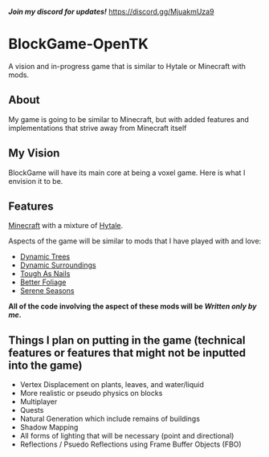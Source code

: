 ***Join my discord for updates!*** https://discord.gg/MjuakmUza9 

# BlockGame-OpenTK
A vision and in-progress game that is similar to Hytale or Minecraft with mods.

## About

My game is going to be similar to Minecraft, but with added features and implementations that strive away from Minecraft itself

## My Vision

BlockGame will have its main core at being a voxel game. Here is what I envision it to be.

## Features

[Minecraft](https://minecraft.net) with a mixture of [Hytale](https://hytale.com/).

Aspects of the game will be similar to mods that I have played with and love:

- [Dynamic Trees](https://www.curseforge.com/minecraft/mc-mods/dynamictrees)
- [Dynamic Surroundings](https://www.curseforge.com/minecraft/mc-mods/dynamic-surroundings)
- [Tough As Nails](https://www.curseforge.com/minecraft/mc-mods/tough-as-nails)
- [Better Foliage](https://www.curseforge.com/minecraft/mc-mods/better-foliage)
- [Serene Seasons](https://www.curseforge.com/minecraft/mc-mods/serene-seasons)

**All of the code involving the aspect of these mods will be *Written only by me*.**

## Things I plan on putting in the game (technical features or features that might not be inputted into the game)

- Vertex Displacement on plants, leaves, and water/liquid
- More realistic or pseudo physics on blocks
- Multiplayer
- Quests
- Natural Generation which include remains of buildings
- Shadow Mapping
- All forms of lighting that will be necessary (point and directional)
- Reflections / Psuedo Reflections using Frame Buffer Objects (FBO)
